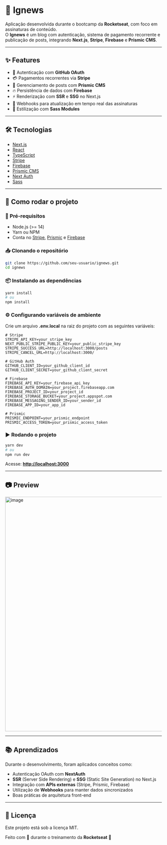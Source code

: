 # 📌 Ignews  

Aplicação desenvolvida durante o bootcamp da **Rocketseat**, com foco em assinaturas de conteúdo.  
O **Ignews** é um blog com autenticação, sistema de pagamento recorrente e publicação de posts, integrando **Next.js**, **Stripe**, **Firebase** e **Prismic CMS**.  

---

## ✨ Features  

- 🔐 Autenticação com **GitHub OAuth**  
- 💳 Pagamentos recorrentes via **Stripe**  
- 📄 Gerenciamento de posts com **Prismic CMS**  
- 🔥 Persistência de dados com **Firebase**  
- ⚡ Renderização com **SSR** e **SSG** no Next.js  
- 📡 Webhooks para atualização em tempo real das assinaturas  
- 🎨 Estilização com **Sass Modules**  

---

## 🛠️ Tecnologias  

- [Next.js](https://nextjs.org/)  
- [React](https://reactjs.org/)  
- [TypeScript](https://www.typescriptlang.org/)  
- [Stripe](https://stripe.com/)  
- [Firebase](https://firebase.google.com/)  
- [Prismic CMS](https://prismic.io/)  
- [Next Auth](https://next-auth.js.org/)  
- [Sass](https://sass-lang.com/)  

---

## 🚀 Como rodar o projeto  

### 🔧 Pré-requisitos  
- Node.js (>= 14)  
- Yarn ou NPM  
- Conta no [Stripe](https://stripe.com/), [Prismic](https://prismic.io/) e [Firebase](https://firebase.google.com/)  

### 📥 Clonando o repositório  
```bash
git clone https://github.com/seu-usuario/ignews.git
cd ignews
```

### 📦 Instalando as dependências  
```bash
yarn install
# ou
npm install
```

### ⚙️ Configurando variáveis de ambiente  
Crie um arquivo **.env.local** na raiz do projeto com as seguintes variáveis:  

```env
# Stripe
STRIPE_API_KEY=your_stripe_key
NEXT_PUBLIC_STRIPE_PUBLIC_KEY=your_public_stripe_key
STRIPE_SUCCESS_URL=http://localhost:3000/posts
STRIPE_CANCEL_URL=http://localhost:3000/

# GitHub Auth
GITHUB_CLIENT_ID=your_github_client_id
GITHUB_CLIENT_SECRET=your_github_client_secret

# Firebase
FIREBASE_API_KEY=your_firebase_api_key
FIREBASE_AUTH_DOMAIN=your_project.firebaseapp.com
FIREBASE_PROJECT_ID=your_project_id
FIREBASE_STORAGE_BUCKET=your_project.appspot.com
FIREBASE_MESSAGING_SENDER_ID=your_sender_id
FIREBASE_APP_ID=your_app_id

# Prismic
PRISMIC_ENDPOINT=your_prismic_endpoint
PRISMIC_ACCESS_TOKEN=your_prismic_access_token
```

### ▶️ Rodando o projeto  
```bash
yarn dev
# ou
npm run dev
```

Acesse: **[http://localhost:3000](http://localhost:3000)**  

---

## 📷 Preview  

<img width="894" height="752" alt="image" src="https://github.com/user-attachments/assets/d898236d-3816-4b14-a6b8-c35795347cfc" />  

---

## 📚 Aprendizados  

Durante o desenvolvimento, foram aplicados conceitos como:  

- Autenticação OAuth com **NextAuth**  
- **SSR** (Server Side Rendering) e **SSG** (Static Site Generation) no Next.js  
- Integração com **APIs externas** (Stripe, Prismic, Firebase)  
- Utilização de **Webhooks** para manter dados sincronizados  
- Boas práticas de arquitetura front-end  

---

## 📝 Licença  

Este projeto está sob a licença MIT.  

Feito com 💜 durante o treinamento da **Rocketseat** 🚀  
